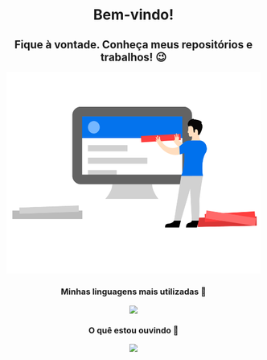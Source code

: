 <h1 align="center">Bem-vindo!</h1>
<h2 align="center">Fique à vontade. Conheça meus repositórios e trabalhos! 😉</h2>

<p align="center">
  <img height="400px" src="https://raw.githubusercontent.com/niccampanelli/niccampanelli/master/BUILDINGWEBSITECHARACTERVECTOR.svg"/>
</p>

<h3 align="center">Minhas linguagens mais utilizadas 💬</h3>
<p align="center">
  <img align="center" width="800px" src="https://github-readme-stats.vercel.app/api/top-langs/?username=niccampanelli&theme=dark&locale=pt-BR&hide_border=true&layout=compact&card_width=800" />
</p>

<h3 align="center">O quê estou ouvindo 🎵</h3>
<p align="center">
  <img src="https://lastfm-recently-played.vercel.app/api?user=campanellinicc&count=5&width=800"/>
</p>
